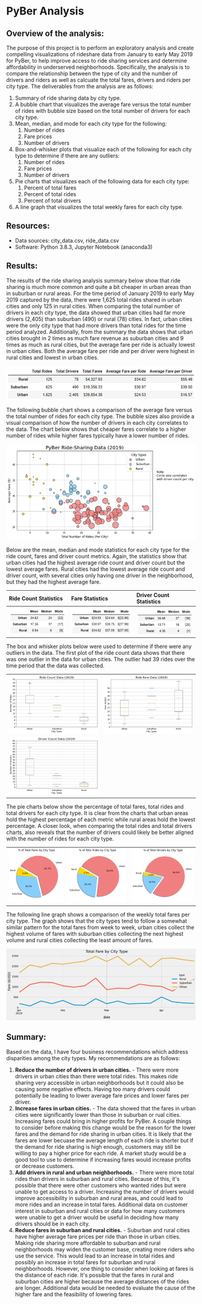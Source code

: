 # PyBer Analysis

## Overview of the analysis:

The purpose of this project is to perform an exploratory analysis and create compelling visualizations of rideshare data from January to early May 2019 for PyBer, to help improve access to ride sharing services and determine affordability in underserved neighborhoods.  Specifically, the analysis is to compare the relationship between the type of city and the number of drivers and riders as well as calcuate the total fares, drivers and riders per city type.  The deliverables from the analysis are as follows:

   1. Summary of ride sharing data by city type.
   2. A bubble chart that visualizes the average fare versus the total number of rides with bubble size based on the total number of drivers for each city type.
   3. Mean, median, and mode for each city type for the following:
        1. Number of rides
        2. Fare prices
        3. Number of drivers
   4. Box-and-whisker plots that visualize each of the following for each city type to determine if there are any outliers:
        1. Number of rides
        2. Fare prices
        3. Number of drivers
   5. Pie charts that visualizes each of the following data for each city type:
        1. Percent of total fares
        2. Percent of total rides
        3. Percent of total drivers
   6. A line graph that visualizes the total weekly fares for each city type. 

## Resources:
* Data sources: city_data.csv, ride_data.csv
* Software: Python 3.8.3, Jupyter Notebook (anaconda3)

## Results:

The results of the ride sharing analysis summary below show that ride sharing is much more common and quite a bit cheaper in urban areas than in suburban or rural areas.  For the time period of January 2019 to early May 2019 captured by the data, there were 1,625 total rides shared in urban cities and only 125 in rural cities.  When comparing the total number of drivers in each city type, the data showed that urban cities had far more drivers (2,405) than suburban (490) or rural (78) cities.  In fact, urban cities were the only city type that had more drivers than total rides for the time period analyzed.  Additionally, from the summary the data shows that urban cities brought in 2 times as much fare revenue as suburban cities and 9 times as much as rural cities, but the average fare per ride is actually lowest in urban cities.  Both the average fare per ride and per driver were highest in rural cities and lowest in urban cities.

![Ride_Sharing_Summary](Analysis/Summary.png)

The following bubble chart shows a comparison of the average fare versus the total number of rides for each city type.  The bubble sizes also provide a visual comparison of how the number of drivers in each city correlates to the data.  The chart below shows that cheaper fares correlate to a higher number of rides while higher fares typically have a lower number of rides.  

![Bubbble_chart](Analysis/Fig1.png)

Below are the mean, median and mode statistics for each city type for the ride count, fares and driver count metrics.  Again, the statistics show that urban cities had the highest average ride count and driver count but the lowest average fares.  Rural cities had the lowest average ride count and driver count, with several cities only having one driver in the neighborhood, but they had the highest average fare.

| Ride Count Statistics  | Fare Statistics |  Driver Count Statistics |
|:----|:----|:----|
| ![Ride_Count_stats](Analysis/Ride_Count_Stats.png) | ![Fares_stats](Analysis/Fare_Stats.png) | ![Drivers_stats](Analysis/Driver_Stats.png)

The box and whisker plots below were used to determine if there were any outliers in the data.  The first plot of the ride count data shows that there was one outlier in the data for urban cities.  The outlier had 39 rides over the time period that the data was collected.

|  |  |
|:----|:----|
| ![Total_Fares Stats](Analysis/Fig2.png) | ![Total_Rides_Stats](Analysis/Fig3.png) |
| ![Total_Drivers_Stats](Analysis/Fig4.png) | |

The pie charts below show the percentage of total fares, total rides and total drivers for each city type.  It is clear from the charts that urban areas hold the highest percentage of each metric while rural areas hold the lowest percentage.  A closer look, when comparing the total rides and total drivers charts, also reveals that the number of drivers could likely be better aligned with the number of rides for each city type.

|  |  |   |
|:----|:----|:----|
| ![Total_Fares Pie](Analysis/Fig5.png) | ![Total_Rides_Pie](Analysis/Fig6.png) | ![Total_Drivers_Pie](Analysis/Fig7.png) |

The following line graph shows a comparison of the weekly total fares per city type.  The graph shows that the city types tend to follow a somewhat similar pattern for the total fares from week to week, urban cities collect the highest volume of fares with suburban cities collecting the next highest volume and rural cities collecting the least amount of fares. 

![Weekly_Fares Chart](Analysis/Fig8.png)


## Summary:

Based on the data, I have four business recommendations which address disparities among the city types.  My recommendations are as follows:

  1. **Reduce the number of drivers in urban cities.** - There were more drivers in urban cities than there were total rides.  This makes ride sharing very accessible in urban neighborhoods but it could also be causing some negative effects.  Having too many drivers could potentially be leading to lower average fare prices and lower fares per driver.
  2. **Increase fares in urban cities.** - The data showed that the fares in urban cities were significantly lower than those in suburban or rual cities.  Increasing fares could bring in higher profits for PyBer.  A couple things to consider before making this change would be the reason for the lower fares and the demand for ride sharing in urban cities.  It is likely that the fares are lower becuase the average length of each ride is shorter but if the demand for ride sharing is high enough, customers may still be willing to pay a higher price for each ride.  A market study would be a good tool to use to determine if increasing fares would increase profits or decrease customers.
  3. **Add drivers in rural and urban neighborhoods.** - There were more total rides than drivers in suburban and rural cities.  Because of this, it's possible that there were other customers who wanted rides but were unable to get access to a driver.  Increasing the number of drivers would improve accessibility in suburban and rural areas, and could lead to more rides and an increase in total fares.  Additional data on customer interest in suburban and rural cities or data for how many customers were unable to get a driver would be useful in deciding how many drivers should be in each city.
  4. **Reduce fares in suburban and rural cities.** - Suburban and rural cities have higher average fare prices per ride than those in urban cities.  Making ride sharing more affordable to suburban and rural neighborhoods may widen the customer base, creating more riders who use the service.  This would lead to an increase in total rides and possibly an increase in total fares for suburban and rural neighborhoods.  However, one thing to consider when looking at fares is the distance of each ride.  It's possible that the fares in rural and suburban cities are higher because the average distances of the rides are longer.  Additional data would be needed to evaluate the cause of the higher fare and the feasibility of lowering fares.
  
